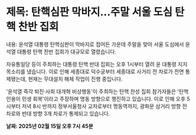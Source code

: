 # **제목: 탄핵심판 막바지...주말 서울 도심 탄핵 찬반 집회**

  내용: 윤석열 대통령 탄핵심판이 막바지로 접어든 가운데 주말을 맞아 서울 도심에서 윤석열 대통령 탄핵 찬반 집회가 대규모로 열렸습니다.

자유통일당 등이 주최하는 대통령 탄핵 반대 집회는 오후 1시부터 열려 윤 대통령 지지 목소리를 냈습니다. 이로 인해 세종대로 덕수궁부터 세종대로 사거리 전 차로가 전면 통제됐는데, 현재는 무대설치 해체 작업이 진행 중입니다.

'윤석열 즉각 퇴진·사회 대개혁 비상행동'이 주최하는 탄핵 찬성 집회 참가자들은 '탄핵 인용이 민생 회복'이라고 주장하며 명동 방향으로 행진하고 있습니다. 이로 인해 오후 5시부터 저녁 8시 반까지 정부서울청사 교차로부터 명동역까지, 광화문 삼거리 방향 전 차로와 반대 방향 3개 차로가 통제되고 있습니다.

  **날짜: 2025년 02월 15일 오후 7시 45분**